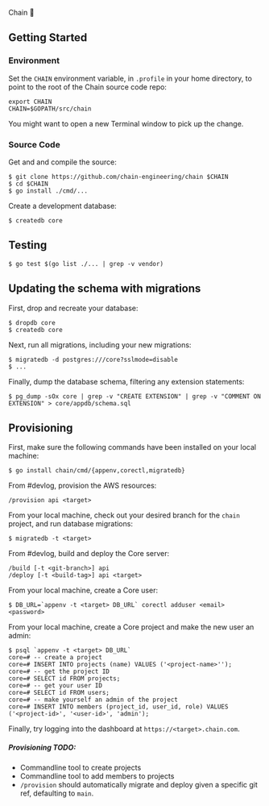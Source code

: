 Chain 🍭

## Getting Started

### Environment

Set the `CHAIN` environment variable, in `.profile` in your home
directory, to point to the root of the Chain source code repo:

	export CHAIN
	CHAIN=$GOPATH/src/chain

You might want to open a new Terminal window to pick up the change.

### Source Code

Get and and compile the source:

	$ git clone https://github.com/chain-engineering/chain $CHAIN
	$ cd $CHAIN
	$ go install ./cmd/...

Create a development database:

	$ createdb core

## Testing

    $ go test $(go list ./... | grep -v vendor)

## Updating the schema with migrations

First, drop and recreate your database:

	$ dropdb core
	$ createdb core

Next, run all migrations, including your new migrations:

	$ migratedb -d postgres:///core?sslmode=disable
	$ ...

Finally, dump the database schema, filtering any extension statements:

	$ pg_dump -sOx core | grep -v "CREATE EXTENSION" | grep -v "COMMENT ON EXTENSION" > core/appdb/schema.sql

## Provisioning

First, make sure the following commands have been installed on your local machine:

	$ go install chain/cmd/{appenv,corectl,migratedb}

From #devlog, provision the AWS resources:

	/provision api <target>

From your local machine, check out your desired branch for the `chain` project, and run database migrations:

	$ migratedb -t <target>

From #devlog, build and deploy the Core server:

	/build [-t <git-branch>] api
	/deploy [-t <build-tag>] api <target>

From your local machine, create a Core user:

	$ DB_URL=`appenv -t <target> DB_URL` corectl adduser <email> <password>

From your local machine, create a Core project and make the new user an admin:

	$ psql `appenv -t <target> DB_URL`
	core=# -- create a project
	core=# INSERT INTO projects (name) VALUES ('<project-name>'');
	core=# -- get the project ID
	core=# SELECT id FROM projects;
	core=# -- get your user ID
	core=# SELECT id FROM users;
	core=# -- make yourself an admin of the project
	core=# INSERT INTO members (project_id, user_id, role) VALUES ('<project-id>', '<user-id>', 'admin');

Finally, try logging into the dashboard at `https://<target>.chain.com`.

##### Provisioning TODO:

- Commandline tool to create projects
- Commandline tool to add members to projects
- `/provision` should automatically migrate and deploy given a specific git ref, defaulting to `main`.
